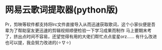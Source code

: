 ﻿# 网易云歌词提取器(python版)
Pr，剪映等软件都支持将lrc文件直接导入从而迅速获取歌词，这个小家伙便是吾辈为了帮助室友更迅速的剪辑视频顺便检验一下学习成果而制作
马上要期末考了，挤出点时间不容易，还望觉得有用的大佬们帮忙点点星星orz......
有什么改进也可以提，我会努力改进的(✧∇✧)
